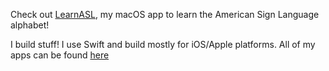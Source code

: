 Check out [LearnASL](https://apps.apple.com/us/app/learn-asl-alphabet/id6479541571?mt=12), my macOS app to learn the American Sign Language alphabet!

I build stuff! I use Swift and build mostly for iOS/Apple platforms. All of my apps can be found [here](https://apps.apple.com/us/developer/carson-gross/id1702281177)
